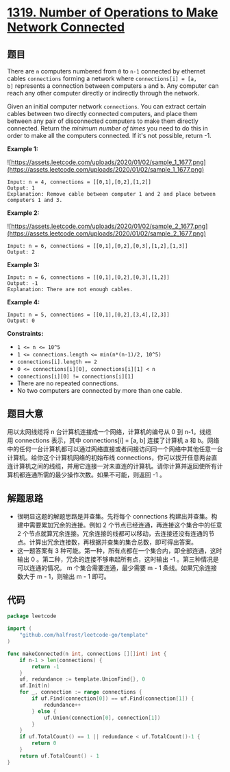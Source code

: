 # [1319. Number of Operations to Make Network Connected](https://leetcode.com/problems/number-of-operations-to-make-network-connected/)


## 题目

There are `n` computers numbered from `0` to `n-1` connected by ethernet cables `connections` forming a network where `connections[i] = [a, b]` represents a connection between computers `a` and `b`. Any computer can reach any other computer directly or indirectly through the network.

Given an initial computer network `connections`. You can extract certain cables between two directly connected computers, and place them between any pair of disconnected computers to make them directly connected. Return the *minimum number of times* you need to do this in order to make all the computers connected. If it's not possible, return -1.

**Example 1:**

![https://assets.leetcode.com/uploads/2020/01/02/sample_1_1677.png](https://assets.leetcode.com/uploads/2020/01/02/sample_1_1677.png)

```
Input: n = 4, connections = [[0,1],[0,2],[1,2]]
Output: 1
Explanation: Remove cable between computer 1 and 2 and place between computers 1 and 3.
```

**Example 2:**

![https://assets.leetcode.com/uploads/2020/01/02/sample_2_1677.png](https://assets.leetcode.com/uploads/2020/01/02/sample_2_1677.png)

```
Input: n = 6, connections = [[0,1],[0,2],[0,3],[1,2],[1,3]]
Output: 2
```

**Example 3:**

```
Input: n = 6, connections = [[0,1],[0,2],[0,3],[1,2]]
Output: -1
Explanation: There are not enough cables.
```

**Example 4:**

```
Input: n = 5, connections = [[0,1],[0,2],[3,4],[2,3]]
Output: 0
```

**Constraints:**

- `1 <= n <= 10^5`
- `1 <= connections.length <= min(n*(n-1)/2, 10^5)`
- `connections[i].length == 2`
- `0 <= connections[i][0], connections[i][1] < n`
- `connections[i][0] != connections[i][1]`
- There are no repeated connections.
- No two computers are connected by more than one cable.

## 题目大意

用以太网线缆将 n 台计算机连接成一个网络，计算机的编号从 0 到 n-1。线缆用 connections 表示，其中 connections[i] = [a, b] 连接了计算机 a 和 b。网络中的任何一台计算机都可以通过网络直接或者间接访问同一个网络中其他任意一台计算机。给你这个计算机网络的初始布线 connections，你可以拔开任意两台直连计算机之间的线缆，并用它连接一对未直连的计算机。请你计算并返回使所有计算机都连通所需的最少操作次数。如果不可能，则返回 -1 。

## 解题思路

- 很明显这题的解题思路是并查集。先将每个 connections 构建出并查集。构建中需要累加冗余的连接。例如 2 个节点已经连通，再连接这个集合中的任意 2 个节点就算冗余连接。冗余连接的线都可以移动，去连接还没有连通的节点。计算出冗余连接数，再根据并查集的集合总数，即可得出答案。
- 这一题答案有 3 种可能。第一种，所有点都在一个集合内，即全部连通，这时输出 0 。第二种，冗余的连接不够串起所有点，这时输出 -1 。第三种情况是可以连通的情况。 m 个集合需要连通，最少需要 m - 1 条线。如果冗余连接数大于 m - 1，则输出 m - 1 即可。

## 代码

```go
package leetcode

import (
	"github.com/halfrost/leetcode-go/template"
)

func makeConnected(n int, connections [][]int) int {
	if n-1 > len(connections) {
		return -1
	}
	uf, redundance := template.UnionFind{}, 0
	uf.Init(n)
	for _, connection := range connections {
		if uf.Find(connection[0]) == uf.Find(connection[1]) {
			redundance++
		} else {
			uf.Union(connection[0], connection[1])
		}
	}
	if uf.TotalCount() == 1 || redundance < uf.TotalCount()-1 {
		return 0
	}
	return uf.TotalCount() - 1
}
```